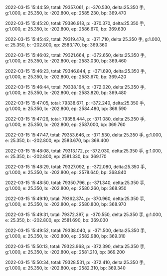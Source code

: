 2022-03-15 15:44:59, total: 79357.061, p: -370.530, delta:25.350 手, g:1.000, e: 25.350, b: -202.800, ep: 2585.230, bp: 369.470

2022-03-15 15:45:20, total: 79386.918, p: -370.370, delta:25.350 手, g:1.000, e: 25.350, b: -202.800, ep: 2586.670, bp: 369.630

2022-03-15 15:45:42, total: 79319.478, p: -371.710, delta:25.350 手, g:1.000, e: 25.350, b: -202.800, ep: 2583.170, bp: 369.360

2022-03-15 15:46:02, total: 79321.664, p: -372.650, delta:25.350 手, g:1.000, e: 25.350, b: -202.800, ep: 2583.030, bp: 369.460

2022-03-15 15:46:23, total: 79346.844, p: -371.690, delta:25.350 手, g:1.000, e: 25.350, b: -202.800, ep: 2583.670, bp: 369.420

2022-03-15 15:46:44, total: 79338.164, p: -372.020, delta:25.350 手, g:1.000, e: 25.350, b: -202.800, ep: 2583.820, bp: 369.480

2022-03-15 15:47:05, total: 79338.671, p: -372.240, delta:25.350 手, g:1.000, e: 25.350, b: -202.800, ep: 2584.480, bp: 369.590

2022-03-15 15:47:26, total: 79358.444, p: -371.080, delta:25.350 手, g:1.000, e: 25.350, b: -202.800, ep: 2587.000, bp: 369.760

2022-03-15 15:47:47, total: 79353.646, p: -371.530, delta:25.350 手, g:1.000, e: 25.350, b: -202.800, ep: 2583.670, bp: 369.400

2022-03-15 15:48:08, total: 79313.172, p: -372.030, delta:25.350 手, g:1.000, e: 25.350, b: -202.800, ep: 2581.330, bp: 369.170

2022-03-15 15:48:29, total: 79327.092, p: -372.080, delta:25.350 手, g:1.000, e: 25.350, b: -202.800, ep: 2578.640, bp: 368.840

2022-03-15 15:48:50, total: 79350.796, p: -371.340, delta:25.350 手, g:1.000, e: 25.350, b: -202.800, ep: 2580.260, bp: 368.950

2022-03-15 15:49:10, total: 79362.374, p: -370.960, delta:25.350 手, g:1.000, e: 25.350, b: -202.800, ep: 2580.800, bp: 368.970

2022-03-15 15:49:31, total: 79372.397, p: -370.550, delta:25.350 手, g:1.000, e: 25.350, b: -202.800, ep: 2581.690, bp: 369.030

2022-03-15 15:49:52, total: 79338.040, p: -371.500, delta:25.350 手, g:1.000, e: 25.350, b: -202.800, ep: 2582.980, bp: 369.310

2022-03-15 15:50:13, total: 79323.968, p: -372.390, delta:25.350 手, g:1.000, e: 25.350, b: -202.800, ep: 2581.210, bp: 369.200

2022-03-15 15:50:34, total: 79328.531, p: -372.410, delta:25.350 手, g:1.000, e: 25.350, b: -202.800, ep: 2582.310, bp: 369.340
